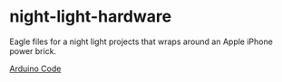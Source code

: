 # night-light-hardware

Eagle files for a night light projects that wraps around an Apple iPhone power brick.

[Arduino Code](https://github.com/destos/night-light-arduino)
